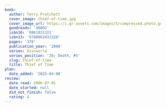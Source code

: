 ```yaml
---
book:
  author: Terry Pratchett
  cover_image: thief-of-time.jpg
  cover_image_url: https://i.gr-assets.com/images/S/compressed.photo.goodreads.com/books/1388177603l/48002.jpg
  goodreads: '48002'
  isbn10: '0061031321'
  isbn13: '9780061031328'
  pages: '378'
  publication_year: '2008'
  series: Discworld
  series_position: '26; Death, #5'
  slug: thief-of-time
  title: Thief of Time
plan:
  date_added: '2015-04-08'
review:
  date_read: 2006-07-01
  date_started: null
  did_not_finish: false
  rating: 4
---
```

